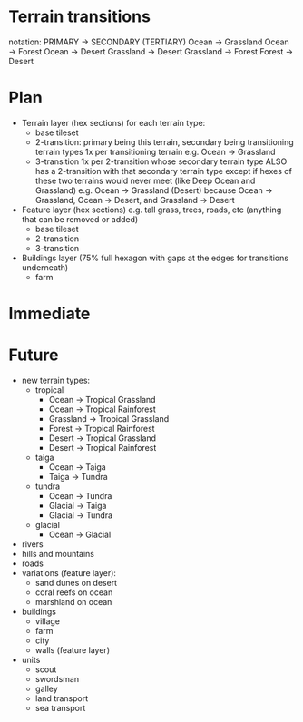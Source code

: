 # Terrain transitions
notation: PRIMARY -> SECONDARY (TERTIARY)
Ocean -> Grassland
Ocean -> Forest
Ocean -> Desert
Grassland -> Desert
Grassland -> Forest
Forest -> Desert

# Plan
- Terrain layer (hex sections)
    for each terrain type:
    - base tileset
    - 2-transition: primary being this terrain, secondary being transitioning terrain types
        1x per transitioning terrain
        e.g. Ocean -> Grassland
    - 3-transition
        1x per 2-transition whose secondary terrain type ALSO has a 2-transition with that secondary terrain type
            except if hexes of these two terrains would never meet (like Deep Ocean and Grassland)
        e.g. Ocean -> Grassland (Desert) because Ocean -> Grassland, Ocean -> Desert, and Grassland -> Desert
- Feature layer (hex sections)
    e.g. tall grass, trees, roads, etc (anything that can be removed or added)
    - base tileset
    - 2-transition
    - 3-transition
- Buildings layer (75% full hexagon with gaps at the edges for transitions underneath)
    - farm

# Immediate

# Future
- new terrain types:
    - tropical
        - Ocean -> Tropical Grassland
        - Ocean -> Tropical Rainforest
        - Grassland -> Tropical Grassland 
        - Forest -> Tropical Rainforest
        - Desert -> Tropical Grassland
        - Desert -> Tropical Rainforest
    - taiga
        - Ocean -> Taiga
        - Taiga -> Tundra
    - tundra
        - Ocean -> Tundra
        - Glacial -> Taiga
        - Glacial -> Tundra
    - glacial
        - Ocean -> Glacial
- rivers
- hills and mountains
- roads
- variations (feature layer):
    - sand dunes on desert
    - coral reefs on ocean
    - marshland on ocean
- buildings
    - village
    - farm
    - city
    - walls (feature layer)
- units
    - scout
    - swordsman
    - galley
    - land transport
    - sea transport